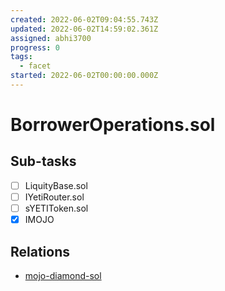 ```yaml
---
created: 2022-06-02T09:04:55.743Z
updated: 2022-06-02T14:59:02.361Z
assigned: abhi3700
progress: 0
tags:
  - facet
started: 2022-06-02T00:00:00.000Z
---
```


# BorrowerOperations.sol

## Sub-tasks

- [ ] LiquityBase.sol
- [ ] IYetiRouter.sol
- [ ] sYETIToken.sol
- [x] IMOJO

## Relations

- [mojo-diamond-sol](mojo-diamond-sol.md)
